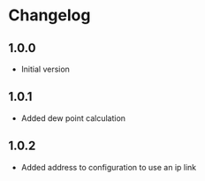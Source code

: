 # Changelog

## 1.0.0

- Initial version

## 1.0.1

- Added dew point calculation

## 1.0.2

- Added address to configuration to use an ip link